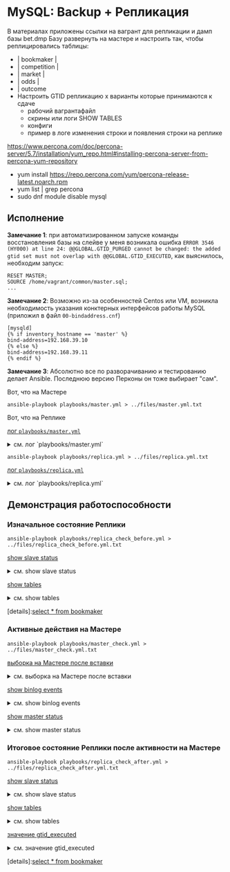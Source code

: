 # MySQL: Backup + Репликация 

В материалах приложены ссылки на вагрант для репликации и дамп базы bet.dmp
Базу развернуть на мастере и настроить так, чтобы реплицировались таблицы:
* | bookmaker          |
* | competition        |
* | market             |
* | odds               |
* | outcome
* Настроить GTID репликацию x варианты которые принимаются к сдаче
  * рабочий вагрантафайл
  * скрины или логи SHOW TABLES
  * конфиги
  * пример в логе изменения строки и появления строки на реплике

https://www.percona.com/doc/percona-server/5.7/installation/yum_repo.html#installing-percona-server-from-percona-yum-repository
* yum install https://repo.percona.com/yum/percona-release-latest.noarch.rpm
* yum list | grep percona
* sudo dnf module disable mysql

## Исполнение

__Замечание 1__: при автоматизированном запуске команды восстановления базы на слейве у меня возникала ошибка `ERROR 3546 (HY000) at line 24: @@GLOBAL.GTID_PURGED cannot be changed: the added gtid set must not overlap with @@GLOBAL.GTID_EXECUTED`, как выяснилось, необходим запуск:
```sqlite-psql
RESET MASTER;
SOURCE /home/vagrant/common/master.sql;
...
```
__Замечание 2__: Возможно из-за особенностей Centos или VM, возникла необходимость указания конктерных интерфейсов работы MySQL (приложил в файл `00-bindaddress.cnf`)
```properties
[mysqld]
{% if inventory_hostname == 'master' %}
bind-address=192.168.39.10
{% else %}
bind-address=192.168.39.11
{% endif %}
```

__Замечание 3__: Абсолютно все по разворачиванию и тестированию делает Ansible. Последнюю версию Перконы он тоже выбирает "сам".

Вот, что на Мастере

```shell
ansible-playbook playbooks/master.yml > ../files/master.yml.txt
```

Вот, что на Реплике

[лог `playbooks/master.yml`](./039/files/master.yml.txt)

<details><summary>см. лог `playbooks/master.yml`</summary>

```text

PLAY [Playbook of MySQL master] ************************************************

TASK [Gathering Facts] *********************************************************
ok: [master]

TASK [../roles/master : Remove installed packages] *****************************
changed: [master] => (item=percona)

TASK [../roles/master : Remove files] ******************************************
changed: [master] => (item=/etc/my.cnf_*)
changed: [master] => (item=/etc/my.cnf.d*)
changed: [master] => (item=/etc/my.cnf.d/)
changed: [master] => (item=/etc/my.cnf)
changed: [master] => (item=/var/lib/mysql/)
changed: [master] => (item=/var/log/mysqld.log)
changed: [master] => (item=/home/vagrant/common/*)

TASK [../roles/master : Install https://repo.percona.com/yum/percona-release-latest.noarch.rpm] ***
changed: [master]

TASK [../roles/master : Get last Percona-Server-server version] ****************
changed: [master]

TASK [../roles/master : Print Last Percona Server version] *********************
ok: [master] => {
    "msg": "Last Percona Server version is 'Percona-Server-server-57'"
}

TASK [../roles/master : Install last Percona Server version: Percona-Server-server-57] ***
changed: [master]

TASK [../roles/master : Collect /etc/my.cnf.d/ files] **************************
changed: [master]

TASK [../roles/master : Collect /etc/my.cnf.d/ templated files] ****************
changed: [master] => (item=my.cnf.d/00-bindaddress.cnf)
changed: [master] => (item=my.cnf.d/01-base.cnf)
changed: [master] => (item=my.cnf.d/05-binlog.cnf)

TASK [../roles/master : Start MySQL] *******************************************
changed: [master]

TASK [../roles/master : MySQL root password] ***********************************
changed: [master]

TASK [../roles/master : Print MySQL root password] *****************************
ok: [master] => {
    "msg": "MySQL root password is 'wJ**1Q4ebGwp'"
}

TASK [../roles/master : Mysql | ALTER ROOT USER] *******************************
changed: [master]

TASK [../roles/master : Just for ansible example reexecuting] ******************
changed: [master]

TASK [../roles/master : Mysql | SELECT server_id] ******************************
changed: [master]

TASK [../roles/master : Print Mysql server id] *********************************
ok: [master] => {
    "msg": "@@server_id\n2"
}

TASK [../roles/master : Mysql | SELECT SHOW VARIABLES LIKE 'gtid_mode'] ********
changed: [master]

TASK [../roles/master : Mysql | 'gtid_mode' VARIABLES] *************************
ok: [master] => {
    "msg": "Mysql gtid mode is'Variable_name\tValue\ngtid_mode\tON'"
}

TASK [../roles/master : Mysql | CREATE DATABASE `bet`;] ************************
changed: [master]

TASK [../roles/master : Collect dump file] *************************************
changed: [master]

TASK [../roles/master : Mysql | Restore database `bet`;] ***********************
changed: [master]

TASK [../roles/master : Mysql | CREATE repl USER;] *****************************
changed: [master]

TASK [../roles/master : Mysql | Dump database all master databases] ************
changed: [master]

TASK [../roles/master : Start MySQL] *******************************************
changed: [master]

PLAY RECAP *********************************************************************
master                     : ok=24   changed=19   unreachable=0    failed=0    skipped=0    rescued=0    ignored=0   


```

</details>

```shell
ansible-playbook playbooks/replica.yml > ../files/replica.yml.txt
```

[лог `playbooks/replica.yml`](./039/files/replica.yml.txt)

<details><summary>см. лог `playbooks/replica.yml`</summary>

```text

PLAY [Playbook of MySQL replica] ***********************************************

TASK [Gathering Facts] *********************************************************
ok: [replica]

TASK [../roles/replica : Remove installed packages] ****************************
changed: [replica] => (item=percona)

TASK [../roles/replica : Remove files] *****************************************
changed: [replica] => (item=/etc/my.cnf.d/)
changed: [replica] => (item=/etc/my.cnf)
changed: [replica] => (item=/var/lib/mysql/)
changed: [replica] => (item=/var/log/mysqld.log)

TASK [../roles/replica : Install https://repo.percona.com/yum/percona-release-latest.noarch.rpm] ***
changed: [replica]

TASK [../roles/replica : Get last Percona-Server-server version] ***************
changed: [replica]

TASK [../roles/replica : Print Last Percona Server version] ********************
ok: [replica] => {
    "msg": "Last Percona Server version is 'Percona-Server-server-57'"
}

TASK [../roles/replica : Install last Percona Server version: Percona-Server-server-57] ***
changed: [replica]

TASK [../roles/replica : Collect /etc/my.cnf.d/ files] *************************
changed: [replica]

TASK [../roles/replica : Collect /etc/my.cnf.d/ templated files] ***************
changed: [replica] => (item=my.cnf.d/00-bindaddress.cnf)
changed: [replica] => (item=my.cnf.d/01-base.cnf)
changed: [replica] => (item=my.cnf.d/05-binlog.cnf)

TASK [../roles/replica : Start MySQL] ******************************************
changed: [replica]

TASK [../roles/replica : MySQL root password] **********************************
changed: [replica]

TASK [../roles/replica : Print MySQL root password] ****************************
ok: [replica] => {
    "msg": "MySQL root password is 'XjgQejbtj0),'"
}

TASK [../roles/replica : Mysql | ALTER ROOT USER] ******************************
changed: [replica]

TASK [../roles/replica : Just for ansible example reexecuting] *****************
changed: [replica]

TASK [../roles/replica : Mysql | SELECT server_id] *****************************
changed: [replica]

TASK [../roles/replica : Print Mysql server id] ********************************
ok: [replica] => {
    "msg": "@@server_id\n2"
}

TASK [../roles/replica : Mysql | SELECT SHOW VARIABLES LIKE 'gtid_mode'] *******
changed: [replica]

TASK [../roles/replica : Mysql | 'gtid_mode' VARIABLES] ************************
ok: [replica] => {
    "msg": "Mysql gtid mode is'Variable_name\tValue\ngtid_mode\tON'"
}

TASK [../roles/replica : Mysql | Configure SLAVE] ******************************
changed: [replica] => (item=RESET MASTER;)
changed: [replica] => (item=SOURCE /home/vagrant/common/master.sql;)
changed: [replica] => (item=SHOW DATABASES LIKE 'bet';)
changed: [replica] => (item=USE bet; SHOW TABLES;)
changed: [replica] => (item=CHANGE MASTER TO MASTER_HOST='192.168.39.10', MASTER_PORT = 3306, MASTER_USER = 'repl', MASTER_PASSWORD = '!OtusLinux2018', MASTER_AUTO_POSITION = 1;)
changed: [replica] => (item=START SLAVE;)

PLAY RECAP *********************************************************************
replica                    : ok=19   changed=14   unreachable=0    failed=0    skipped=0    rescued=0    ignored=0   


```

</details>

## Демонстрация работоспособности

### Изначальное состояние Реплики

```shell
ansible-playbook playbooks/replica_check_before.yml > ../files/replica_check_before.yml.txt
```

[show slave status](./039/files/replica_before-show_slave_status.txt)

<details><summary>см. show slave status</summary>

```text
*************************** 1. row ***************************
               Slave_IO_State: Connecting to master
                  Master_Host: 192.168.39.10
                  Master_User: repl
                  Master_Port: 3306
                Connect_Retry: 60
              Master_Log_File: 
          Read_Master_Log_Pos: 4
               Relay_Log_File: replica-relay-bin.000001
                Relay_Log_Pos: 4
        Relay_Master_Log_File: 
             Slave_IO_Running: Connecting
            Slave_SQL_Running: Yes
              Replicate_Do_DB: 
          Replicate_Ignore_DB: 
           Replicate_Do_Table: 
       Replicate_Ignore_Table: bet.events_on_demand,bet.v_same_event
      Replicate_Wild_Do_Table: 
  Replicate_Wild_Ignore_Table: 
                   Last_Errno: 0
                   Last_Error: 
                 Skip_Counter: 0
          Exec_Master_Log_Pos: 0
              Relay_Log_Space: 154
              Until_Condition: None
               Until_Log_File: 
                Until_Log_Pos: 0
           Master_SSL_Allowed: No
           Master_SSL_CA_File: 
           Master_SSL_CA_Path: 
              Master_SSL_Cert: 
            Master_SSL_Cipher: 
               Master_SSL_Key: 
        Seconds_Behind_Master: 0
Master_SSL_Verify_Server_Cert: No
                Last_IO_Errno: 2003
                Last_IO_Error: error connecting to master 'repl@192.168.39.10:3306' - retry-time: 60  retries: 2
               Last_SQL_Errno: 0
               Last_SQL_Error: 
  Replicate_Ignore_Server_Ids: 
             Master_Server_Id: 0
                  Master_UUID: 
             Master_Info_File: /var/lib/mysql/master.info
                    SQL_Delay: 0
          SQL_Remaining_Delay: NULL
      Slave_SQL_Running_State: Slave has read all relay log; waiting for more updates
           Master_Retry_Count: 86400
                  Master_Bind: 
      Last_IO_Error_Timestamp: 210930 23:40:53
     Last_SQL_Error_Timestamp: 
               Master_SSL_Crl: 
           Master_SSL_Crlpath: 
           Retrieved_Gtid_Set: 
            Executed_Gtid_Set: 918fd2cd-2246-11ec-9562-080027e0760b:1-41
                Auto_Position: 1
         Replicate_Rewrite_DB: 
                 Channel_Name: 
           Master_TLS_Version: 
```

</details>

[show tables](./039/files/replica_before-slave_show_tables.txt)

<details><summary>см. show tables</summary>

```text
Tables_in_bet
bookmaker
competition
market
odds
outcome
```

</details>

[details]:[select * from bookmaker](./039/files/replica_before-select_from_bookmaker.txt)

### Активные действия на Мастере

```shell
ansible-playbook playbooks/master_check.yml > ../files/master_check.yml.txt
```


[выборка на Мастере после вставки](./039/files/master_check-select_after_insert.txt)

<details><summary>см. выборка на Мастере после вставки</summary>

```text
id	bookmaker_name
1	1xbet
4	betway
5	bwin
6	ladbrokes
3	unibet
```

</details>

[show binlog events](./039/files/master_check-show_binlog_events.txt)

<details><summary>см. show binlog events</summary>

```text
Log_name	Pos	Event_type	Server_id	End_log_pos	Info
mysql-bin.000001	4	Format_desc	2	123	Server ver: 5.7.35-38-log, Binlog ver: 4
mysql-bin.000001	123	Previous_gtids	2	154	
mysql-bin.000001	154	Stop	2	177	
```

</details>

[show master status](./039/files/master_check-show_master_status.txt)

<details><summary>см. show master status</summary>

```text
*************************** 1. row ***************************
             File: mysql-bin.000003
         Position: 194
     Binlog_Do_DB: 
 Binlog_Ignore_DB: 
Executed_Gtid_Set: 918fd2cd-2246-11ec-9562-080027e0760b:1-41
```

</details>

### Итоговое состояние Реплики после активности на Мастере

```shell
ansible-playbook playbooks/replica_check_after.yml > ../files/replica_check_after.yml.txt
```

[show slave status](./039/files/replica_after-show_slave_status.txt)

<details><summary>см. show slave status</summary>

```text
*************************** 1. row ***************************
               Slave_IO_State: Connecting to master
                  Master_Host: 192.168.39.10
                  Master_User: repl
                  Master_Port: 3306
                Connect_Retry: 60
              Master_Log_File: 
          Read_Master_Log_Pos: 4
               Relay_Log_File: replica-relay-bin.000001
                Relay_Log_Pos: 4
        Relay_Master_Log_File: 
             Slave_IO_Running: Connecting
            Slave_SQL_Running: Yes
              Replicate_Do_DB: 
          Replicate_Ignore_DB: 
           Replicate_Do_Table: 
       Replicate_Ignore_Table: bet.events_on_demand,bet.v_same_event
      Replicate_Wild_Do_Table: 
  Replicate_Wild_Ignore_Table: 
                   Last_Errno: 0
                   Last_Error: 
                 Skip_Counter: 0
          Exec_Master_Log_Pos: 0
              Relay_Log_Space: 154
              Until_Condition: None
               Until_Log_File: 
                Until_Log_Pos: 0
           Master_SSL_Allowed: No
           Master_SSL_CA_File: 
           Master_SSL_CA_Path: 
              Master_SSL_Cert: 
            Master_SSL_Cipher: 
               Master_SSL_Key: 
        Seconds_Behind_Master: 0
Master_SSL_Verify_Server_Cert: No
                Last_IO_Errno: 2003
                Last_IO_Error: error connecting to master 'repl@192.168.39.10:3306' - retry-time: 60  retries: 5
               Last_SQL_Errno: 0
               Last_SQL_Error: 
  Replicate_Ignore_Server_Ids: 
             Master_Server_Id: 0
                  Master_UUID: 
             Master_Info_File: /var/lib/mysql/master.info
                    SQL_Delay: 0
          SQL_Remaining_Delay: NULL
      Slave_SQL_Running_State: Slave has read all relay log; waiting for more updates
           Master_Retry_Count: 86400
                  Master_Bind: 
      Last_IO_Error_Timestamp: 210930 23:43:53
     Last_SQL_Error_Timestamp: 
               Master_SSL_Crl: 
           Master_SSL_Crlpath: 
           Retrieved_Gtid_Set: 
            Executed_Gtid_Set: 918fd2cd-2246-11ec-9562-080027e0760b:1-41
                Auto_Position: 1
         Replicate_Rewrite_DB: 
                 Channel_Name: 
           Master_TLS_Version: 
```

</details>

[show tables](./039/files/replica_after-slave_show_tables.txt)

<details><summary>см. show tables</summary>

```text
Tables_in_bet
bookmaker
competition
market
odds
outcome
```

</details>

[значение gtid_executed](./039/files/replica_after-gtid_executed.txt)

<details><summary>см. значение gtid_executed</summary>

```text

```

</details>

[details]:[select * from bookmaker](./039/files/replica_after-select_from_bookmaker.txt)
